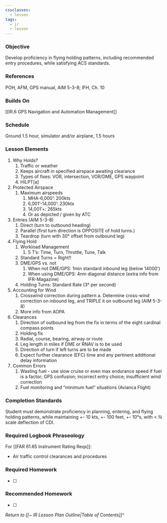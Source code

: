 ```yaml
---
cssclasses:
  - lesson
tags:
  - ir
  - lesson
---
```

### Objective
Develop proficiency in flying holding patterns, including recommended entry procedures, while satisfying ACS standards. 

### References
POH, AFM, GPS manual, AIM 5-3-8; IFH, Ch. 10 

### Builds On
[[IR.6 GPS Navigation and Automation Management]]

### Schedule
Ground 1.5 hour, simulator and/or airplane, 1.5 hours 

### Lesson Elements
1. Why Holds?
	1. Traffic or weather
	2. Keeps aircraft in specified airspace awaiting clearance
	3. Types of fixes: VOR, intersection, VOR/DME, GPS waypoint
	4. HILPT[a]
2. Protected Airspace
	1. Maximum airspeeds
		1. MHA-6,000’: 200kts
		2. 6,001’-14,000’: 230kts
		3. 14,001’+: 265kts
		4. Or as depicted / given by ATC
3. Entries (AIM 5-3-8)
	1. Direct (turn to outbound heading)
	2. Parallel (first turn direction is OPPOSITE of hold turns.)
	3. Teardrop (turn with 30° offset from outbound leg)
4. Flying Hold
	1. Workload Management
		1. 5 T’s: Time, Turn, Throttle, Tune, Talk 
	2. Standard Turns = Right!!
	3. DME/GPS vs. not
		1. When not DME/GPS: 1min standard inbound leg (below 14000’)
		2. When using DME/GPS: 4nm diagonal distance (extra info from IFR-Magazine)
	4. Holding Turns: Standard Rate (3° per second)
5. Accounting for Wind
	1. Crosswind correction during pattern a. Determine cross-wind correction on inbound leg, and TRIPLE it on outbound leg (AIM 5-3-8) 
	2. More info from AOPA
6. Clearances
	1. Direction of outbound leg from the fix in terms of the eight cardinal compass points 
	2. Holding fix
	3. Radial, course, bearing, airway or route 
	4. Leg length in miles if DME or RNAV is to be used
	5. Direction of turn if left turns are to be made
	6. Expect further clearance (EFC) time and any pertinent additional delay information
7. Common Errors
	1. Wasting fuel - use slow cruise or even max endurance speed if fuel is a factor; GPS confusion; incorrect entry choice; insufficient wind correction
	2. Fuel monitoring and “minimum fuel” situations (Avianca Flight)


### Completion Standards
Student must demonstrate proficiency in planning, entering, and flying holding patterns, while maintaining +- 10 kts, +- 100 feet, +- 10°s, with < ¾ scale deflection of CDI.

### Required Logbook Phraseology
For [[FAR 61.65 Instrument Rating Reqs]]:
- Air traffic control clearances and procedures

### Required Homework
- [ ] 

### Recommended Homework
- [ ] 

*Return to [[~ IR Lesson Plan Outline|Table of Contents]]^*